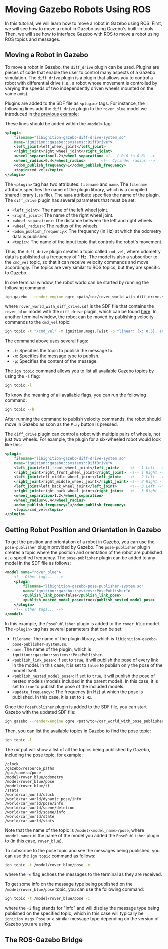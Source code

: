 # Moving Gazebo Robots Using ROS

In this tutorial, we will learn how to move a robot in Gazebo using ROS.
First, we will see how to move a robot in Gazebo using Gazebo's built-in tools.
Then, we will see how to interface Gazebo with ROS to move a robot using ROS topics and messages.

## Moving a Robot in Gazebo

To move a robot in Gazebo, the `diff_drive` plugin can be used.
Plugins are pieces of code that enable the user to control many aspects of a Gazebo simulation.
The `diff_drive` plugin is a plugin that allows you to control a robot with differential drive (i.e., a robot whose movement is controlled by varying the speeds of two independently driven wheels mounted on the same axis).

Plugins are added to the SDF file as `<plugin>` tags.
For instance, the following lines add the `diff_drive` plugin to the `rover_blue` model we introduced in [the previous example](4_visualization_gazebo.md#rover-robot-chassis):

These lines should be added within the `<model>` tag:

```xml
<plugin
    filename="libignition-gazebo-diff-drive-system.so"
    name="ignition::gazebo::systems::DiffDrive">
    <left_joint>left_wheel_joint</left_joint>
    <right_joint>right_wheel_joint</right_joint>
    <wheel_separation>1.2</wheel_separation> <!-- (-0.6 to 0.6) -->
    <wheel_radius>0.4</wheel_radius>       <!-- Cylinder radius -->
    <odom_publish_frequency>1</odom_publish_frequency>
    <topic>cmd_vel</topic>
</plugin>
```

The `<plugin>` tag has two attributes: `filename` and `name`.
The `filename` attribute specifies the name of the plugin library, which is a compiled shared library (`.so` file).
The `name` attribute specifies the name of the plugin.
The `diff_drive` plugin has several parameters that must be set:

- `<left_joint>`: The name of the left wheel joint.
- `<right_joint>`: The name of the right wheel joint.
- `<wheel_separation>`: The distance between the left and right wheels.
- `<wheel_radius>`: The radius of the wheels.
- `<odom_publish_frequency>`: The frequency (in Hz) at which the odometry data is published.
- `<topic>`: The name of the input topic that controls the robot's movement.

Thus, the `diff_drive` plugin creates a topic called `cmd_vel`, where odometry data is published at a frequency of 1 Hz.
The model is also a subscriber to the `cmd_vel` topic, so that it can receive velocity commands and move accordingly.
The topics are very similar to ROS topics, but they are specific to Gazebo.

In one terminal window, the robot world can be started by running the following command:

```bash
ign gazebo --render-engine ogre <path/to>/rover_world_with_diff_drive.sdf
```

where `rover_world_with_diff_drive.sdf` is the SDF file that contains the `rover_blue` model with the `diff_drive` plugin, which can be found [here](../examples/gazebo/rover_world_with_diff_drive.sdf).
In another terminal window, the robot can be moved by publishing velocity commands to the `cmd_vel` topic:

```bash
ign topic -t "/cmd_vel" -m ignition.msgs.Twist -p "linear: {x: 0.5}, angular: {z: 0.05}"
```

The command above uses several flags:

- `-t`: Specifies the topic to publish the message to.
- `-m`: Specifies the message type to publish.
- `-p`: Specifies the content of the message.

The `ign topic` command allows you to list all available Gazebo topics by using the `-l` flag:

```bash
ign topic -l
```

To know the meaning of all available flags, you can run the following command:

```bash
ign topic --h
```

After running the command to publish velocity commands, the robot should move in Gazebo as soon as the `Play` button is pressed.

The `diff_drive` plugin can control a robot with multiple pairs of wheels, not just two wheels.
For example, the plugin for a six-wheeled robot would look like this:

```xml
<plugin
    filename="libignition-gazebo-diff-drive-system.so"
    name="ignition::gazebo::systems::DiffDrive">
    <left_joint>left_front_wheel_joint</left_joint>     <!-- 1 Left -->
    <right_joint>right_front_wheel_joint</right_joint>  <!-- 1 Right -->
    <left_joint>left_middle_wheel_joint</left_joint>    <!-- 2 Left -->
    <right_joint>right_middle_wheel_joint</right_joint> <!-- 2 Right -->
    <left_joint>left_back_wheel_joint</left_joint>      <!-- 3 Left -->
    <right_joint>right_back_wheel_joint</right_joint>   <!-- 3 Right -->
    <wheel_separation>1.2</wheel_separation>
    <wheel_radius>0.4</wheel_radius>
    <odom_publish_frequency>1</odom_publish_frequency>
    <topic>cmd_vel</topic>
</plugin>
```

## Getting Robot Position and Orientation in Gazebo

To get the position and orientation of a robot in Gazebo, you can use the `pose-publisher` plugin provided by Gazebo.
The `pose-publisher` plugin creates a topic where the position and orientation of the robot are published at a specified frequency.
The `pose-publisher` plugin can be added to any model in the SDF file as follows:

```xml
<model name="rover_blue">
    <!-- Other tags... -->
    <plugin 
        filename="libignition-gazebo-pose-publisher-system.so"
        name="ignition::gazebo::systems::PosePublisher">
        <publish_link_pose>false</publish_link_pose>
        <publish_nested_model_pose>true</publish_nested_model_pose>        <update_frequency>1</update_frequency> 
    </plugin>
    <!-- Other tags... -->
</model>
```

In this example, the `PosePublisher` plugin is added to the `rover_blue` model.
The `<plugin>` tag has several parameters that can be set:
- `filename`: The name of the plugin library, which is `libignition-gazebo-pose-publisher-system.so`.
- `name`: The name of the plugin, which is `ignition::gazebo::systems::PosePublisher`.
- `<publish_link_pose>`: If set to `true`, it will publish the pose of every link in the model. In this case, it is set to `false` to publish only the pose of the model itself.
- `<publish_nested_model_pose>`: If set to `true`, it will publish the pose of nested models (models included in the parent model). In this case, it is set to `true` to publish the pose of the included models.
- `<update_frequency>`: The frequency (in Hz) at which the pose is published. In this case, it is set to `1 Hz`.

Once the `PosePublisher` plugin is added to the SDF file, you can start Gazebo with the updated SDF file:

```bash
ign gazebo --render-engine ogre <path/to>/car_world_with_pose_publisher.sdf
```

Then, you can list the available topics in Gazebo to find the pose topic:

```bash
ign topic -l
```

The output will show a list of all the topics being published by Gazebo, including the pose topic, for example:

```plaintext
/clock
/gazebo/resource_paths
/gui/camera/pose
/model/rover_blue/odometry
/model/rover_blue/pose
/model/rover_blue/tf
/stats
/world/car_world/clock
/world/car_world/dynamic_pose/info
/world/car_world/pose/info
/world/car_world/scene/deletion
/world/car_world/scene/info
/world/car_world/state
/world/car_world/stats
```

Note that the name of the topic is `/model/<model_name>/pose`, where `<model_name>` is the name of the model you added the `PosePublisher` plugin to (in this case, `rover_blue`).

To subscribe to the pose topic and see the messages being published, you can use the `ign topic` command as follows:

```bash
ign topic -t /model/rover_blue/pose -e
```

where the `-e` flag echoes the messages to the terminal as they are received.

To get some info on the message type being published on the `/model/rover_blue/pose` topic, you can use the following command:

```bash
ign topic -t /model/rover_blue/pose -i
```

where the `-i` flag stands for "info" and will display the message type being published on the specified topic, which in this case will typically be `ignition.msgs.Pose` or a similar message type depending on the version of Gazebo you are using.

## The ROS-Gazebo Bridge
